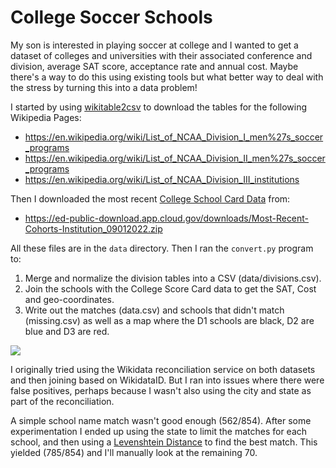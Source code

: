 # College Soccer Schools

My son is interested in playing soccer at college and I wanted to get a dataset
of colleges and universities with their associated conference and division,
average SAT score, acceptance rate and annual cost. Maybe there's a way to do
this using existing tools but what better way to deal with the stress by
turning this into a data problem! 

I started by using [wikitable2csv] to download the tables for the following Wikipedia Pages:

- https://en.wikipedia.org/wiki/List_of_NCAA_Division_I_men%27s_soccer_programs
- https://en.wikipedia.org/wiki/List_of_NCAA_Division_II_men%27s_soccer_programs
- https://en.wikipedia.org/wiki/List_of_NCAA_Division_III_institutions

Then I downloaded the most recent [College School Card Data] from:

- https://ed-public-download.app.cloud.gov/downloads/Most-Recent-Cohorts-Institution_09012022.zip

All these files are in the `data` directory. Then I ran the `convert.py` program to:

1. Merge and normalize the division tables into a CSV (data/divisions.csv).
2. Join the schools with the College Score Card data to get the SAT, Cost and geo-coordinates.
3. Write out the matches (data.csv) and schools that didn't match (missing.csv) as well as a map where the D1 schools are black, D2 are blue and D3 are red.

<a href="https://edsu.github.io/soccer-schools/map/"><img style="max-width: 800" src="https://github.com/edsu/soccer-schools/blob/main/images/map.png?raw=true"></a>

I originally tried using the Wikidata reconciliation service on both datasets and then joining based on WikidataID. But I ran into issues where there were false positives, perhaps because I wasn't also using the city and state as part of the reconciliation.

A simple school name match wasn't good enough (562/854). After some experimentation I ended up using the state to limit the matches for each school, and then using a [Levenshtein Distance](https://en.wikipedia.org/wiki/Levenshtein_distance) to find the best match. This yielded (785/854) and I'll manually look at the remaining 70.

[wikitable2csv]: https://wikitable2csv.ggor.de/ 
[College School Card Data]: https://collegescorecard.ed.gov/data/
